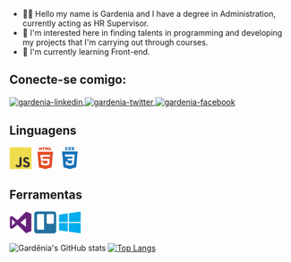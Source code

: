- 👩‍💻 Hello my name is Gardenia and I have a degree in Administration, currently acting as HR Supervisor.
- 👀 I'm interested here in finding talents in programming and developing my projects that I'm carrying out through courses.
- 💙 I'm currently learning Front-end.

## Conecte-se comigo:
<a href="https://www.linkedin.com/in/gardeniafarias/" target="blank">
<img align="center" alt="gardenia-linkedin" height="30" widht="40" src="https://cdn.jsdelivr.net/gh/devicons/devicon/icons/linkedin/linkedin-original.svg"
style="max-widht:100%;">
</a>
<a href="https://twitter.com/gardeniafariasj">
<img align="center" alt="gardenia-twitter" height="30" widht="40" src="https://cdn.jsdelivr.net/gh/devicons/devicon/icons/twitter/twitter-original.svg"
style="max-widht:100%;">
</a>
<a href="https://www.facebook.com/gardenia.farias.18/">
<img align="center" alt="gardenia-facebook" height="30" widht="40" src="https://cdn.jsdelivr.net/gh/devicons/devicon/icons/facebook/facebook-original.svg"
style="max-widht:100%;">
</a>

## Linguagens
<img src="https://raw.githubusercontent.com/devicons/devicon/master/icons/javascript/javascript-original.svg" alt="javascript" width="40" height="40" style="max-width:100%;"></img>
<img src="https://raw.githubusercontent.com/devicons/devicon/master/icons/html5/html5-plain-wordmark.svg" alt="html5" width="40" height="40" style="max-width:100%;"></img>
<img src="https://raw.githubusercontent.com/devicons/devicon/master/icons/css3/css3-plain-wordmark.svg" alt="css3" width="40" height="40" style="max-width:100%;"></img>

## Ferramentas
<img src="https://raw.githubusercontent.com/devicons/devicon/master/icons/visualstudio/visualstudio-plain.svg" alt="visualstudio" width="40" height="40" style="max-width:100%;"></img>
<img src="https://raw.githubusercontent.com/devicons/devicon/master/icons/trello/trello-plain.svg" alt="trello" width="40" height="40" style="max-width:100%;"></img>
<img src="https://raw.githubusercontent.com/devicons/devicon/master/icons/windows8/windows8-original.svg" alt="windows" width="40" height="40" style="max-width:100%;"></img>

![Gardênia's GitHub stats](https://github-readme-stats.vercel.app/api?username=gardeniaftech&show_icons=true&theme=radical)
[![Top Langs](https://github-readme-stats.vercel.app/api/top-langs/?username=gardeniaftech&layout=compact)](https://github.com/gardeniaftech/github-readme-stats)

